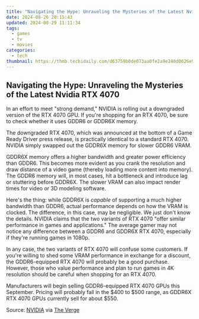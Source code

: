 ```yaml
---
title: "Navigating the Hype: Unraveling the Mysteries of the Latest Nvidia RTX 4070"
date: 2024-08-26 20:15:43
updated: 2024-08-29 11:11:34
tags:
  - games
  - tv
  - movies
categories:
  - tech
thumbnail: https://thmb.techidaily.com/d63759b0de073aa0fe2a9e240d0626e991d2055a110a13a7ea5ba7a42e20218a.jpg
---
```


## Navigating the Hype: Unraveling the Mysteries of the Latest Nvidia RTX 4070

In an effort to meet "strong demand," NVIDIA is rolling out a downgraded version of the RTX 4070 GPU. If you're shopping for an RTX 4070, be sure to check whether it uses GDDR6 or GDDR6X memory.

 The downgraded RTX 4070, which was announced at the bottom of a Game Ready Driver press release, is practically identical to a standard RTX 4070\. NVIDIA simply swapped out the GDDR6X memory for slower GDDR6 VRAM.

 GDDR6X memory offers a higher bandwidth and greater power efficiency than GDDR6\. This becomes more evident as you crank the resolution and draw distance of a video game (thereby loading more content into memory). The GDDR6 memory will, in most cases, hit a bottleneck and introduce lag or stuttering before GDDR6X. The slower VRAM can also impact render times for video or 3D modeling software.

 Here's the thing: while GDDR6X is _capable_ of supporting a much higher bandwidth than GDDR6, actual performance depends on how the VRAM is clocked. The difference, in this case, may be negligible. We just don't know the details. NVIDIA claims that the two variants of RTX 4070 "offer similar performance in games and applications." The average gamer may not notice any difference between a GDDR6 and GDDR6X RTX 4070, especially if they're running games in 1080p.

 In any case, the two variants of RTX 4070 will confuse some customers. If you're willing to shed some VRAM performance in exchange for a discount, the GDDR6-equipped RTX 4070 will probably be a good purchase. However, those who value performance and plan to run games in 4K resolution should be careful when shopping for an RTX 4070.

 Manufacturers will begin selling GDDR6-equipped RTX 4070 GPUs this September. Pricing will probably fall in the $400 to $500 range, as GDDR6X RTX 4070 GPUs currently sell for about $550.

 Source: [NVIDIA](https://www.nvidia.com/en-us/geforce/news/black-myth-wukong-star-wars-outlaws-geforce-game-ready-driver/) via [The Verge](https://www.theverge.com/2024/8/20/24224374/nvidia-quietly-launches-a-new-rtx-4070)

<ins class="adsbygoogle"
     style="display:block"
     data-ad-format="autorelaxed"
     data-ad-client="ca-pub-7571918770474297"
     data-ad-slot="1223367746"></ins>



<ins class="adsbygoogle"
     style="display:block"
     data-ad-client="ca-pub-7571918770474297"
     data-ad-slot="8358498916"
     data-ad-format="auto"
     data-full-width-responsive="true"></ins>
